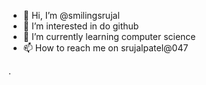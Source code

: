 - 👋 Hi, I’m @smilingsrujal
- 👀 I’m interested in do github
- 🌱 I’m currently learning computer science
- 📫 How to reach me on srujalpatel@047 

<!---
smilingsrujal/smilingsrujal is a ✨ special ✨ repository because its `README.md` (this file) appears on your GitHub profile.
You can click the Preview link to take a look at your changes.
--->.
